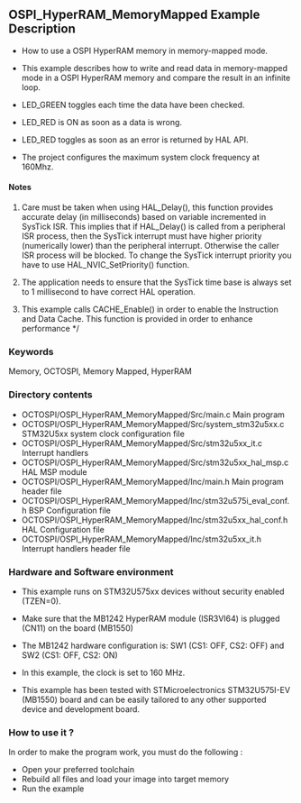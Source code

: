 ## <b>OSPI_HyperRAM_MemoryMapped Example Description</b>


- How to use a OSPI HyperRAM memory in memory-mapped mode.

- This example describes how to write and read data in memory-mapped mode in a OSPI HyperRAM memory and compare the result in an infinite loop.

- LED_GREEN toggles each time the data have been checked.  
- LED_RED is ON as soon as a data is wrong.  
- LED_RED toggles as soon as an error is returned by HAL API.

- The project configures the maximum system clock frequency at 160Mhz.

#### <b>Notes</b>

 1. Care must be taken when using HAL_Delay(), this function provides accurate delay (in milliseconds)
    based on variable incremented in SysTick ISR. This implies that if HAL_Delay() is called from
    a peripheral ISR process, then the SysTick interrupt must have higher priority (numerically lower)
    than the peripheral interrupt. Otherwise the caller ISR process will be blocked.
    To change the SysTick interrupt priority you have to use HAL_NVIC_SetPriority() function.

 2. The application needs to ensure that the SysTick time base is always set to 1 millisecond
    to have correct HAL operation.

 3. This example calls CACHE_Enable() in order to enable the Instruction
    and Data Cache. This function is provided  in order to enhance performance */

### <b>Keywords</b>

Memory, OCTOSPI, Memory Mapped, HyperRAM

### <b>Directory contents</b>

  - OCTOSPI/OSPI_HyperRAM_MemoryMapped/Src/main.c                  Main program
  - OCTOSPI/OSPI_HyperRAM_MemoryMapped/Src/system_stm32u5xx.c      STM32U5xx system clock configuration file
  - OCTOSPI/OSPI_HyperRAM_MemoryMapped/Src/stm32u5xx_it.c          Interrupt handlers
  - OCTOSPI/OSPI_HyperRAM_MemoryMapped/Src/stm32u5xx_hal_msp.c     HAL MSP module
  - OCTOSPI/OSPI_HyperRAM_MemoryMapped/Inc/main.h                  Main program header file
  - OCTOSPI/OSPI_HyperRAM_MemoryMapped/Inc/stm32u575i_eval_conf.h  BSP Configuration file
  - OCTOSPI/OSPI_HyperRAM_MemoryMapped/Inc/stm32u5xx_hal_conf.h    HAL Configuration file
  - OCTOSPI/OSPI_HyperRAM_MemoryMapped/Inc/stm32u5xx_it.h          Interrupt handlers header file

### <b>Hardware and Software environment</b>

  - This example runs on STM32U575xx devices without security enabled (TZEN=0).
  - Make sure that the MB1242 HyperRAM module (ISR3VI64) is plugged (CN11) on the board (MB1550)
  - The MB1242 hardware configuration is: SW1 (CS1: OFF, CS2: OFF) and SW2 (CS1: OFF, CS2: ON)
  - In this example, the clock is set to 160 MHz.

  - This example has been tested with STMicroelectronics STM32U575I-EV (MB1550)
    board and can be easily tailored to any other supported device
    and development board.

### <b>How to use it ?</b>

In order to make the program work, you must do the following :

 - Open your preferred toolchain
 - Rebuild all files and load your image into target memory
 - Run the example


